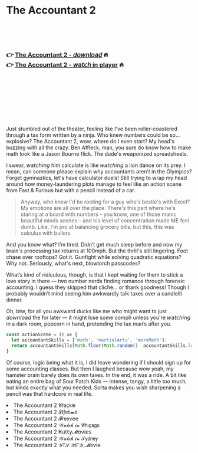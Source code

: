 <h1>The Accountant 2</h1>

<br><br><br>

<h3>👉 <a href="https://Abdellahs-liacidupfo1978.github.io/sxcpvbixjb/">The Accountant 2 - 𝘥𝘰𝘸𝘯𝘭𝘰𝘢𝘥</a> 🔥<br>
👉 <a href="https://Abdellahs-liacidupfo1978.github.io/sxcpvbixjb/">The Accountant 2 - 𝘸𝘢𝘵𝘤𝘩 in player</a> 🔥
</h3>



<br><br><br><br><br><br><br>


Just stumbled out of the theater, feeling like I've been roller-coastered through a tax form written by a ninja. Who knew numbers could be so... explosive? The Accountant 2, wow, where do I even start? My head's buzzing with all the crazy. Ben Affleck, man, you sure do know how to make math look like a Jason Bourne flick. The dude's weaponized spreadsheets. 

I swear, 𝘸𝘢𝘵𝘤𝘩𝘪𝘯𝘨 him calculate is like 𝘸𝘢𝘵𝘤𝘩𝘪𝘯𝘨 a lion dance on its prey. I mean, can someone please explain why accountants aren’t in the Olympics? Forget gymnastics, let's have calculator duels! Still trying to wrap my head around how money-laundering plots manage to feel like an action scene from Fast & Furious but with a pencil instead of a car. 

> Anyway, who knew I'd be rooting for a guy who's bestie's with Excel? My emotions are all over the place. There's this part where he's staring at a board with numbers – you know, one of those manic beautiful minds scenes – and his level of concentration made ME feel dumb. Like, I'm pro at balancing grocery bills, but this, this was calculus with bullets.

And you know what? I’m tired. Didn’t get much sleep before and now my brain's processing tax returns at 100mph. But the thrill's still lingering. Foot chase over rooftops? Got it. Gunfight while solving quadratic equations? Why not. Seriously, what's next, blowtorch passcodes?

What’s kind of ridiculous, though, is that I kept waiting for them to stick a love story in there — two number nerds finding romance through forensic accounting. I guess they skipped that cliche... or thank goodness! Though I probably wouldn’t mind seeing him awkwardly talk taxes over a candlelit dinner.

Oh, btw, for all you awkward ducks like me who might want to just 𝘥𝘰𝘸𝘯𝘭𝘰𝘢𝘥 the   for later — it might lose some oomph unless you're 𝘸𝘢𝘵𝘤𝘩𝘪𝘯𝘨 in a dark room, popcorn in hand, pretending the tax man’s after you.

```javascript
const actionScene = () => {
  let accountantSkills = ['math', 'martialArts', 'moreMath'];
  return accountantSkills[Math.floor(Math.random()  accountantSkills.length)];
}
```

Of course,   logic being what it is, I did leave wondering if I should sign up for some accounting classes. But then I laughed because wow yeah, my hamster brain barely does its own taxes. In the end, it was a ride. A bit like eating an entire bag of Sour Patch Kids — intense, tangy, a little too much, but kinda exactly what you needed. Sorta makes you wish sharpening a pencil was that hardcore in real life.

<li>The Accountant 2 𝓒𝗋𝖺ç𝗄𝗅𝖾</li>
<li>The Accountant 2 𝓛𝗂ƒ𝖾𝗍𝗂𝓶𝖾</li>
<li>The Accountant 2 𝓕𝗋𝖾𝖾ν𝖾𝖾</li>
<li>The Accountant 2 𝒲𝒶𝓉𝒸𝒽 𝒾𝓃 𝓒𝗁𝗂ç𝖺𝗀𝗈</li>
<li>The Accountant 2 Ҝ𝗎𝗍𝗍𝗒𝓜𝗈ν𝗂𝖾𝗌</li>
<li>The Accountant 2 𝒲𝒶𝓉𝒸𝒽 𝒾𝓃 𝒮𝗒𝖽𝗇𝖾𝗒</li>
<li>The Accountant 2 𝒴𝖳𝒮 𝒴𝖨𝖥𝒴 𝓜𝗈ν𝗂𝖾</li>
